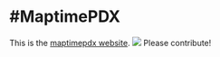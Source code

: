 #MaptimePDX
====

This is the [maptimepdx website](http://maptimepdx.org). 
![](https://i.cloudup.com/Izg2YGnG71.thumb.png)
Please contribute! 
